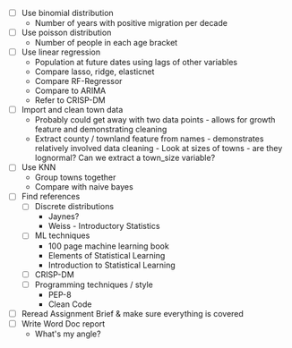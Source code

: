 - [ ] Use binomial distribution
	- Number of years with positive migration per decade
- [ ] Use poisson distribution 
	- Number of people in each age bracket
- [ ] Use linear regression 
	- Population at future dates using lags of other variables
	- Compare lasso, ridge, elasticnet 
	- Compare RF-Regressor
	- Compare to ARIMA
	- Refer to CRISP-DM
- [ ] Import and clean town data
	- Probably could get away with two data points - allows for growth feature and demonstrating cleaning
	 - Extract county / townland feature from names -  demonstrates relatively involved data cleaning 
	  - Look at sizes of towns - are they lognormal? Can we extract a town_size variable?
- [ ] Use KNN 
	- Group towns together
	- Compare with naive bayes
- [ ] Find references 
	- [ ] Discrete distributions 
		-  Jaynes?
		- Weiss - Introductory Statistics
	- [ ] ML techniques 
		- 100 page machine learning book 
		- Elements of Statistical Learning
		- Introduction to Statistical Learning
	- [ ] CRISP-DM
	- [ ] Programming techniques / style
		- PEP-8
		- Clean Code
- [ ] Reread Assignment Brief & make sure everything is covered
- [ ] Write Word Doc report
	- What's my angle? 